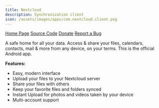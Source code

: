 ```yaml
---
title: Nextcloud
description: Synchronization client
icon: /assets/images/apps/com.nextcloud.client.png
---
```


<div class="button-bar" markdown="0">
<a class="btn" href="https://nextcloud.com">Home Page</a>
<a class="btn" href="https://github.com/nextcloud/android">Source Code</a>
<a class="btn" href="https://nextcloud.com/include/">Donate</a>
<a class="btn" href="https://github.com/nextcloud/android/issues">Report a Bug</a>
</div>

A safe home for all your data. Access & share your files, calendars, contacts,
mail & more from any device, on your terms. This is the official Android app.

**Features:**


* Easy, modern interface
* Upload your files to your Nextcloud server
* Share your files with others
* Keep your favorite files and folders synced
* Instant Upload for photos and videos taken by your device
* Multi-account support
